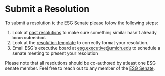 # Submit a Resolution 

To submit a resolution to the ESG Senate please follow the following steps: 

1. Look at [past resolutions](resolutions.html) to make sure something similar hasn't already been submitted.
2. Look at the [resolution template](https://drive.google.com/a/umich.edu/file/d/0B5rLjuBuFleUSl9iUGNJOE5hbUE/view?usp=sharing) to correctly format your resolution.
3. Email ESG's executive board at [esg.executive@umich.edu](mailto:esg.executive@umich.edu?) to schedule a senate meeting to present your resolution

Please note that all resolutions should be co-authored by atleast one ESG senate member. Feel free to reach out to any member of the [ESG Senate](senate.html).
